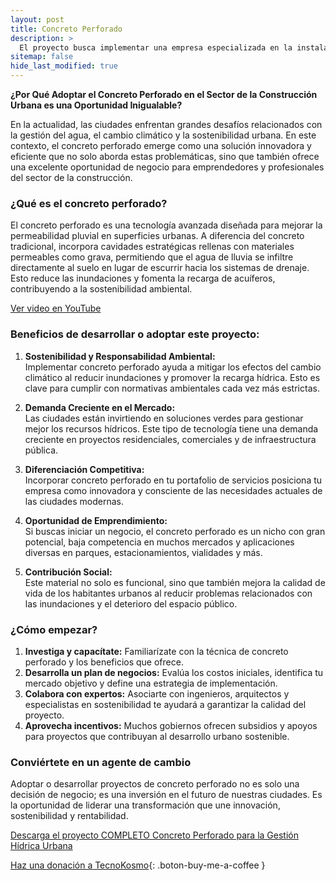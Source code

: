 ```yaml
---
layout: post
title: Concreto Perforado
description: >
  El proyecto busca implementar una empresa especializada en la instalación de concreto perforado,que mejora la gestión pluvial en entornos urbanos, reduciendo inundaciones y promoviendo la recarga hídrica, mientras fomenta el desarrollo de infraestructura resiliente y ecoeficiente
sitemap: false
hide_last_modified: true
---
```


**¿Por Qué Adoptar el Concreto Perforado en el Sector de la Construcción Urbana es una Oportunidad Inigualable?**  

En la actualidad, las ciudades enfrentan grandes desafíos relacionados con la gestión del agua, el cambio climático y la sostenibilidad urbana. En este contexto, el concreto perforado emerge como una solución innovadora y eficiente que no solo aborda estas problemáticas, sino que también ofrece una excelente oportunidad de negocio para emprendedores y profesionales del sector de la construcción.

### **¿Qué es el concreto perforado?**  
El concreto perforado es una tecnología avanzada diseñada para mejorar la permeabilidad pluvial en superficies urbanas. A diferencia del concreto tradicional, incorpora cavidades estratégicas rellenas con materiales permeables como grava, permitiendo que el agua de lluvia se infiltre directamente al suelo en lugar de escurrir hacia los sistemas de drenaje. Esto reduce las inundaciones y fomenta la recarga de acuíferos, contribuyendo a la sostenibilidad ambiental.

[Ver video en YouTube](https://www.youtube.com/watch?v=rztf-zbYD2g)

### **Beneficios de desarrollar o adoptar este proyecto:**  
1. **Sostenibilidad y Responsabilidad Ambiental:**  
   Implementar concreto perforado ayuda a mitigar los efectos del cambio climático al reducir inundaciones y promover la recarga hídrica. Esto es clave para cumplir con normativas ambientales cada vez más estrictas.  

2. **Demanda Creciente en el Mercado:**  
   Las ciudades están invirtiendo en soluciones verdes para gestionar mejor los recursos hídricos. Este tipo de tecnología tiene una demanda creciente en proyectos residenciales, comerciales y de infraestructura pública.  

3. **Diferenciación Competitiva:**  
   Incorporar concreto perforado en tu portafolio de servicios posiciona tu empresa como innovadora y consciente de las necesidades actuales de las ciudades modernas.  

4. **Oportunidad de Emprendimiento:**  
   Si buscas iniciar un negocio, el concreto perforado es un nicho con gran potencial, baja competencia en muchos mercados y aplicaciones diversas en parques, estacionamientos, vialidades y más.  

5. **Contribución Social:**  
   Este material no solo es funcional, sino que también mejora la calidad de vida de los habitantes urbanos al reducir problemas relacionados con las inundaciones y el deterioro del espacio público.  

### **¿Cómo empezar?**  
1. **Investiga y capacítate:** Familiarízate con la técnica de concreto perforado y los beneficios que ofrece.  
2. **Desarrolla un plan de negocios:** Evalúa los costos iniciales, identifica tu mercado objetivo y define una estrategia de implementación.  
3. **Colabora con expertos:** Asociarte con ingenieros, arquitectos y especialistas en sostenibilidad te ayudará a garantizar la calidad del proyecto.  
4. **Aprovecha incentivos:** Muchos gobiernos ofrecen subsidios y apoyos para proyectos que contribuyan al desarrollo urbano sostenible.  

### **Conviértete en un agente de cambio**  
Adoptar o desarrollar proyectos de concreto perforado no es solo una decisión de negocio; es una inversión en el futuro de nuestras ciudades. Es la oportunidad de liderar una transformación que une innovación, sostenibilidad y rentabilidad.  

[Descarga el proyecto COMPLETO Concreto Perforado para la Gestión Hídrica Urbana]()

[Haz una donación a TecnoKosmo](https://www.buymeacoffee.com/nain.taleb){: .boton-buy-me-a-coffee }

<object data="../concretoPerforado.pdf" width="100%" height="600" type='application/pdf'></object>
